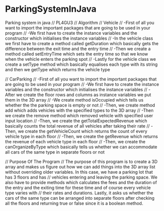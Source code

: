 # ParkingSystemInJava
Parking system in java
                              // PL4GU3
//                              Algorithm
//                               Vehicle
// -First of all you want to import the important packages that are going to be used in your program
// -We first have to create the instance variables and the constructor which initialises the instance variables
// -In the vehicle class we first have to create a method called getDuration which basically gets the difference between the exit time and the entry time
// -Then we create a method called setEntryTime which sets the entry time so that we know when the vehicle enters the parking spot
// -Lastly for the vehicle class we create a setType method which basically equalises each type with its string and then we getType which returns the vehicle type

//                              CarParking
// -First of all you want to import the important packages that are going to be used in your program
// -We first have to create the instance variables and the constructor which initialises the instance variables
// -After we create the floor rows and columns as instance variables we put them in the 3D array
// -We create method isOccupied which tells us whether the the parking space is empty or not
// -Then, we create method add which adds vehicles with the specified types to the 3D array
// -Then we create the remove method which removed vehicle with specified user input location
// -Then, we create the getTotalExpectedRevenue which basically counts the total revenue of all vehicles after taking their rate
// -Then, we create the getVehicleCount which returns the count of every vehicle type in each floor
// -Then, we create the getRevenue which returns the revenue of each vehicle type in each floor
// -Then, we create the canOrganizeByType which basically tells us whether we can accommodate all cars of the same type in separate floors or not


//                             Purpose Of The Program
// The purpose of this program is to create a 3D array and makes us figure out how we can add things into the 3D array list without overriding older variables. In this case, we have a parking lot that has 3 floors and has
// vehicles entering and leaving the parking space. We also have to provide methods which calculates the fees and the duration of the entry and the exiting time for these time and of course every vehicle type varies with
// their rates and durations. Lastly, it asks us whether the cars of the same type can be arranged into separate floors after checking all the floors and returning true or false since it is a boolean method.
